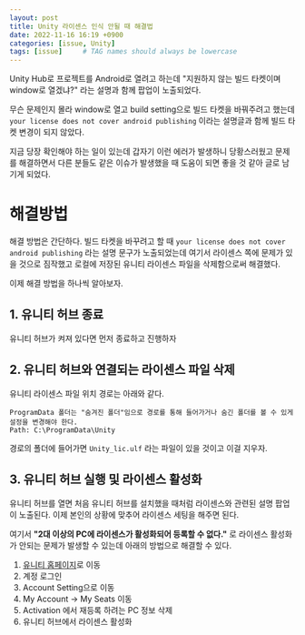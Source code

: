 ```yaml
---
layout: post
title: Unity 라이센스 인식 안될 때 해결법
date: 2022-11-16 16:19 +0900
categories: [issue, Unity]
tags: [issue]     # TAG names should always be lowercase
---
```


Unity Hub로 프로젝트를 Android로 열려고 하는데 "지원하지 않는 빌드 타켓이며 window로 열겠냐?" 라는 설명과 함께 팝업이 노출되었다.

무슨 문제인지 몰라 window로 열고 build setting으로 빌드 타켓을 바꿔주려고 했는데
`your license does not cover android publishing` 이라는 설명글과 함께 빌드 타켓 변경이 되지 않았다.

지금 당장 확인해야 하는 일이 있는데 갑자기 이런 에러가 발생하니 당황스러웠고 문제를 해결하면서 다른 분들도 같은 이슈가 발생했을 때 도움이 되면 좋을 것 같아 글로 남기게 되었다.


# 해결방법

해결 방법은 간단하다.
빌드 타켓을 바꾸려고 할 때 `your license does not cover android publishing` 라는 설명 문구가 노출되었는데 여기서 라이센스 쪽에 문제가 있을 것으로 짐작했고 로컬에 저장된 유니티 라이센스 파일을 삭제함으로써 해결했다.

이제 해결 방법을 하나씩 알아보자.


## 1. 유니티 허브 종료
유니티 허브가 켜져 있다면 먼저 종료하고 진행하자


## 2. 유니티 허브와 연결되는 라이센스 파일 삭제

유니티 라이센스 파일 위치 경로는 아래와 같다.

```
ProgramData 폴더는 "숨겨진 폴더"임으로 경로를 통해 들어가거나 숨긴 폴더를 볼 수 있게 설정을 변경해야 한다.
Path: C:\ProgramData\Unity
```
경로의 폴더에 들어가면 `Unity_lic.ulf` 라는 파일이 있을 것이고 이걸 지우자.

## 3. 유니티 허브 실행 및 라이센스 활성화
유니티 허브를 열면 처음 유니티 허브를 설치했을 때처럼 라이센스와 관련된 설명 팝업이 노출된다.
이제 본인의 상황에 맞추어 라이센스 세팅을 해주면 된다.

여기서 **"2대 이상의 PC에 라이센스가 활성화되어 등록할 수 없다."** 로 라이센스 활성화가 안되는 문제가 발생할 수 있는데 아래의 방법으로 해결할 수 있다.

1. [유니티 홈페이지](https://unity.com/kr)로 이동
2. 계정 로그인
3. Account Setting으로 이동
4. My Account -> My Seats 이동
5. Activation 에서 재등록 하려는 PC 정보 삭제
6. 유니티 허브에서 라이센스 활성화
